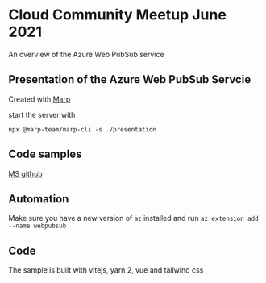 # Cloud Community Meetup June 2021

An overview of the Azure Web PubSub service
## Presentation of the Azure Web PubSub Servcie

Created with [Marp](https://marp.app/)

start the server with 

```shell
npx @marp-team/marp-cli -s ./presentation
```


## Code samples

[MS github](https://github.com/Azure/azure-webpubsub)


## Automation

Make sure you have a new version of `az` installed and run `az extension add --name webpubsub`

## Code

The sample is built with vitejs, yarn 2, vue and tailwind css
